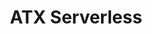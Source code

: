 ---
state: TX
region: Austin
title: ATX Serverless
group_url: https://www.meetup.com/ATX-Serverless/
topics: [ serverless ]
---